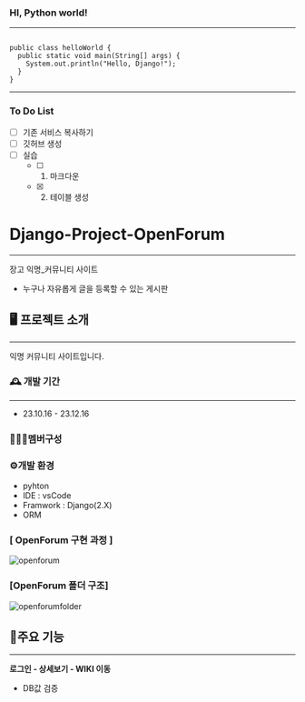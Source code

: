 ### HI, Python world! 
***

<pre><code>
public class helloWorld {
  public static void main(String[] args) {
    System.out.println("Hello, Django!");
  }
}
</code></pre>

***

### To Do List 
- [ ] 기존 서비스 복사하기
- [ ] 깃허브 생성 
- [ ] 실습
  - [ ] 1. 마크다운 
  - [x] 2. 테이블 생성 

# Django-Project-OpenForum
--- 
장고 익명_커뮤니티 사이트 
- 누구나 자유롭게 글을 등록할 수 있는 게시판

## 🖥️ 프로젝트 소개 
---
익명 커뮤니티 사이트입니다. 

### 🕰️ 개발 기간
--- 
- 23.10.16 - 23.12.16

### 🧑‍🤝‍🧑멤버구성

### ⚙️개발 환경 
- pyhton
- IDE : vsCode
- Framwork : Django(2.X)
- ORM

### [ OpenForum 구현 과정 ]
![openforum](https://github.com/bboooyaho/OpenForum/assets/60571718/ec499baa-55d9-42c3-aed5-44781a9a2f35)

### [OpenForum 폴더 구조]
![openforumfolder](https://github.com/bboooyaho/OpenForum/assets/60571718/ca652989-a0b4-4717-a5d1-84c08611f648)


## 📌주요 기능  
--- 
**로그인 - 상세보기 - WIKI 이동**
- DB값 검증 




